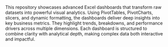 This repository showcases advanced Excel dashboards that transform raw datasets into powerful visual analytics. Using PivotTables, PivotCharts, slicers, and dynamic formatting, the dashboards deliver deep insights into key business metrics. They highlight trends, breakdowns, and performance drivers across multiple dimensions. Each dashboard is structured to combine clarity with analytical depth, making complex data both interactive and impactful.
